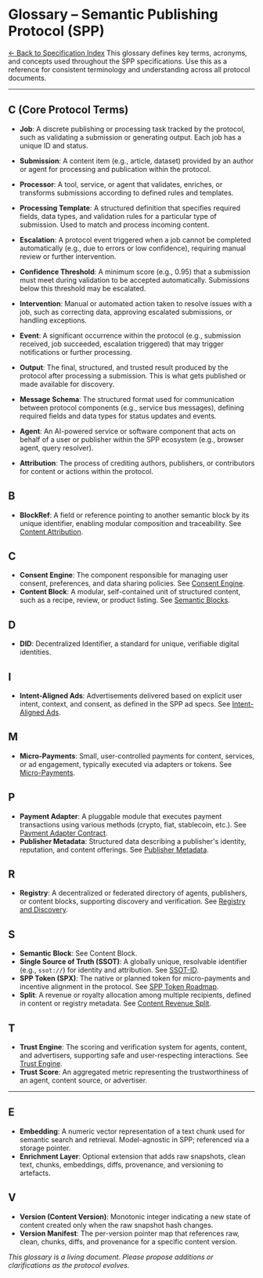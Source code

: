 # Glossary – Semantic Publishing Protocol (SPP)

[← Back to Specification Index](spec-index.md)
This glossary defines key terms, acronyms, and concepts used throughout the SPP specifications. Use this as a reference for consistent terminology and understanding across all protocol documents.

---

## C (Core Protocol Terms)

- **Job**: A discrete publishing or processing task tracked by the protocol, such as validating a submission or generating output. Each job has a unique ID and status.
- **Submission**: A content item (e.g., article, dataset) provided by an author or agent for processing and publication within the protocol.
- **Processor**: A tool, service, or agent that validates, enriches, or transforms submissions according to defined rules and templates.
- **Processing Template**: A structured definition that specifies required fields, data types, and validation rules for a particular type of submission. Used to match and process incoming content.
- **Escalation**: A protocol event triggered when a job cannot be completed automatically (e.g., due to errors or low confidence), requiring manual review or further intervention.
- **Confidence Threshold**: A minimum score (e.g., 0.95) that a submission must meet during validation to be accepted automatically. Submissions below this threshold may be escalated.
- **Intervention**: Manual or automated action taken to resolve issues with a job, such as correcting data, approving escalated submissions, or handling exceptions.
- **Event**: A significant occurrence within the protocol (e.g., submission received, job succeeded, escalation triggered) that may trigger notifications or further processing.
- **Output**: The final, structured, and trusted result produced by the protocol after processing a submission. This is what gets published or made available for discovery.
- **Message Schema**: The structured format used for communication between protocol components (e.g., service bus messages), defining required fields and data types for status updates and events.

- **Agent**: An AI-powered service or software component that acts on behalf of a user or publisher within the SPP ecosystem (e.g., browser agent, query resolver).
- **Attribution**: The process of crediting authors, publishers, or contributors for content or actions within the protocol.

## B

- **BlockRef**: A field or reference pointing to another semantic block by its unique identifier, enabling modular composition and traceability. See [Content Attribution](../specs/publishing/content-attribution.md).

## C

- **Consent Engine**: The component responsible for managing user consent, preferences, and data sharing policies. See [Consent Engine](../specs/identity/consent-engine.md).
- **Content Block**: A modular, self-contained unit of structured content, such as a recipe, review, or product listing. See [Semantic Blocks](../specs/publishing/semantic-blocks.md).

## D

- **DID**: Decentralized Identifier, a standard for unique, verifiable digital identities.

## I

- **Intent-Aligned Ads**: Advertisements delivered based on explicit user intent, context, and consent, as defined in the SPP ad specs. See [Intent-Aligned Ads](../specs/ads/intent-aligned-ads.md).

## M

- **Micro-Payments**: Small, user-controlled payments for content, services, or ad engagement, typically executed via adapters or tokens. See [Micro-Payments](../specs/payments/micro-payments.md).

## P

- **Payment Adapter**: A pluggable module that executes payment transactions using various methods (crypto, fiat, stablecoin, etc.). See [Payment Adapter Contract](../specs/payments/payment-adapter-contract.md).
- **Publisher Metadata**: Structured data describing a publisher's identity, reputation, and content offerings. See [Publisher Metadata](../specs/publishing/publisher-metadata.md).

## R

- **Registry**: A decentralized or federated directory of agents, publishers, or content blocks, supporting discovery and verification. See [Registry and Discovery](../specs/spp/registry-and-discovery.md).

## S

- **Semantic Block**: See Content Block.
- **Single Source of Truth (SSOT)**: A globally unique, resolvable identifier (e.g., `ssot://`) for identity and attribution. See [SSOT-ID](../specs/identity/ssot-id.md).
- **SPP Token (SPX)**: The native or planned token for micro-payments and incentive alignment in the protocol. See [SPP Token Roadmap](../specs/payments/spp-token-roadmap.md).
- **Split**: A revenue or royalty allocation among multiple recipients, defined in content or registry metadata. See [Content Revenue Split](../specs/payments/content-revenue-split.md).

## T

- **Trust Engine**: The scoring and verification system for agents, content, and advertisers, supporting safe and user-respecting interactions. See [Trust Engine](../specs/consent-engine/trust-engine.md).
- **Trust Score**: An aggregated metric representing the trustworthiness of an agent, content source, or advertiser.

---


## E

- **Embedding**: A numeric vector representation of a text chunk used for semantic search and retrieval. Model-agnostic in SPP; referenced via a storage pointer.
- **Enrichment Layer**: Optional extension that adds raw snapshots, clean text, chunks, embeddings, diffs, provenance, and versioning to artefacts.

## V

- **Version (Content Version)**: Monotonic integer indicating a new state of content created only when the raw snapshot hash changes.
- **Version Manifest**: The per-version pointer map that references raw, clean, chunks, diffs, and provenance for a specific content version.

_This glossary is a living document. Please propose additions or clarifications as the protocol evolves._
